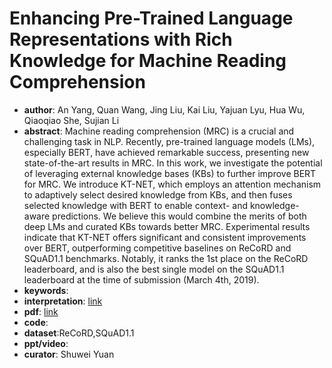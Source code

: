 # Enhancing Pre-Trained Language Representations with Rich Knowledge for Machine Reading Comprehension

* **author**: An Yang, Quan Wang, Jing Liu, Kai Liu, Yajuan Lyu, Hua Wu, Qiaoqiao She, Sujian Li
* **abstract**: Machine reading comprehension (MRC) is a crucial and challenging task in NLP. Recently, pre-trained language models (LMs), especially BERT, have achieved remarkable success, presenting new state-of-the-art results in MRC. In this work, we investigate the potential of leveraging external knowledge bases (KBs) to further improve BERT for MRC. We introduce KT-NET, which employs an attention mechanism to adaptively select desired knowledge from KBs, and then fuses selected knowledge with BERT to enable context- and knowledge-aware predictions. We believe this would combine the merits of both deep LMs and curated KBs towards better MRC. Experimental results indicate that KT-NET offers significant and consistent improvements over BERT, outperforming competitive baselines on ReCoRD and SQuAD1.1 benchmarks. Notably, it ranks the 1st place on the ReCoRD leaderboard, and is also the best single model on the SQuAD1.1 leaderboard at the time of submission (March 4th, 2019).
* **keywords**:
* **interpretation**: [link](https://flashgene.com/archives/53163.html)
* **pdf**: [link](https://www.aclweb.org/anthology/P19-1226.pdf)
* **code**: 
* **dataset**:ReCoRD,SQuAD1.1
* **ppt/video**:
* **curator**: Shuwei Yuan